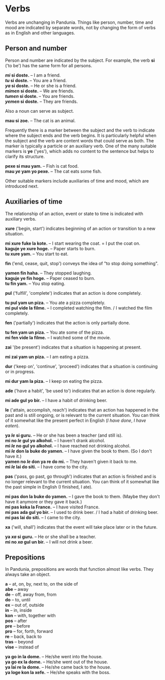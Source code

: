 # Verbs

Verbs are unchanging in Pandunia.
Things like person, number, time and mood are indicated by separate words,
not by changing the form of verbs as in English and other languages.

## Person and number

Person and number are indicated by the subject.
For example, the verb
**si**
('to be') has the same form for all persons.

**_mi_ si doste.**
– I am a friend.  
**_tu_ si doste.**
– You are a friend.  
**_ya_ si doste.**
– He or she is a friend.  
**_mimen_ si doste.**
– We are friends.  
**_tumen_ si doste.**
– You are friends.  
**_yemen_ si doste.**
– They are friends.

Also a noun can serve as subject.

**mau si zoe.**
– The cat is an animal.

Frequently there is a marker between the subject and the verb
to indicate where the subject ends and the verb begins.
It is particularly helpful when the subject and the verb are content words
that could serve as both.
The marker is typically a particle or an auxiliary verb.
One of the many suitable markers is
**ye**
('yes'),
which adds no content to the sentence
but helps to clarify its structure.

**pexe si mau yam.**
– Fish is cat food.  
**mau _ye_ yam yo pexe.**
– The cat eats some fish.

Other suitable markers include auxiliaries of time and mood,
which are introduced next.


## Auxiliaries of time

The relationship of an action, event or state to time is indicated with auxiliary verbs.

**xure**
('begin, start')
indicates beginning of an action or transition to a new situation.

**mi xure fuke la kote.**
– I start wearing the coat. = I put the coat on.  
**kaguje ye xure hoge.**
– Paper starts to burn.  
**tu xure yam.**
– You start to eat.

**fin**
('end, cease, quit, stop')
conveys the idea of "to stop doing something".

**yamen fin haha.**
– They stopped laughing.  
**kaguje ye fin hoge.**
– Paper ceased to burn.  
**tu fin yam.**
– You stop eating.

**pul**
('fulfill', 'complete')
indicates that an action is done completely.

**tu pul yam un piza.**
– You ate a pizza completely.  
**mi pul vide la filme.**
– I completed watching the film. / I watched the film completely.

**fen**
('partially')
indicates that the action is only partially done.

**tu fen yam un piza.**
– You ate some of the pizza.  
**mi fen vide la filme.**
– I watched some of the movie.

**zai**
'(be present')
indicates that a situation is happening at present.

**mi zai yam un piza.**
– I am eating a pizza.

**dur**
('keep on', 'continue', 'proceed')
indicates that a situation is continuing or in progress.

**mi dur yam la piza.**
– I keep on eating the pizza.

**ade**
('have a habit', 'be used to')
indicates that an action is done regularly.

**mi ade gul yo bir.**
– I have a habit of drinking beer.

**le**
('attain, accomplish, reach')
indicates that an action has happened in the past and is still ongoing, or is relevant to the current situation.
You can think of it somewhat like the present perfect in English (_I have done_, _I have eaten_). 

**ya _le_ si guru.**
– He or she has been a teacher (and still is).  
**mi no _le_ gul yo alkohol.**
– I haven't drank alcohol.  
**mi _le_ no gul yo alkohol.**
– I have reached not drinking alcohol.  
**mi _le_ don la buke do yamen.**
– I have given the book to them. (So I don't have it.)  
**yamen no _le_ don ya re do mi.**
– They haven't given it back to me.  
**mi _le_ lai do siti.**
– I have come to the city.

**pas**
('pass, go past, go through')
indicates that an action is finished and is no longer relevant to the current situation.
You can think of it somewhat like the past simple in English (I finished, I ate).

**mi pas don la buke do yamen.**
– I gave the book to them. (Maybe they don't have it anymore or they gave it back.)  
**mi pas keka la France.**
– I have visited France.  
**mi pas ada gul yo bir.**
– I used to drink beer. / I had a habit of drinking beer.  
**mi pas lai do siti.**
– I came to the city.

**xa**
('will, shall')
indicates that the event will take place later or in the future.

**ya _xa_ si guru.**
– He or she shall be a teacher.  
**mi no _xa_ gul un bir.**
– I will not drink a beer.



## Prepositions

In Pandunia, prepositions are words that function almost like verbs.
They always take an object.

**a**
– at, on, by, next to, on the side of  
**abe**
– away  
**de**
– off, away from, from  
**do**
– to, until  
**ex**
– out of, outside  
**in**
– in, inside  
**kon**
– with, together with  
**pos**
– after  
**pre**
– before  
**pro**
– for, forth, forward  
**re**
– back, back to  
**tras**
– beyond  
**vise**
– instead of

**ya go in la dome.**
– He/she went into the house.  
**ya go ex la dome.**
– He/she went out of the house.  
**ya lai re la dome.**
– He/she came back to the house.  
**ya loge kon la xefe.**
– He/she speaks with the boss.

